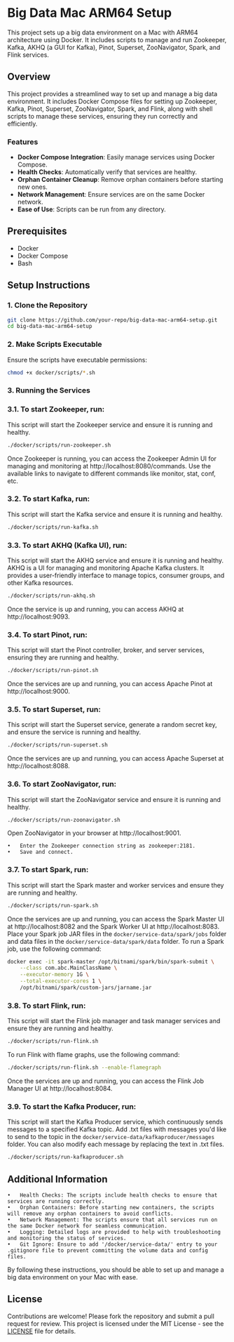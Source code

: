 # Big Data Mac ARM64 Setup

This project sets up a big data environment on a Mac with ARM64 architecture using Docker. It includes scripts to manage and run Zookeeper, Kafka, AKHQ (a GUI for Kafka), Pinot, Superset, ZooNavigator, Spark, and Flink services.

## Overview

This project provides a streamlined way to set up and manage a big data environment. It includes Docker Compose files for setting up Zookeeper, Kafka, Pinot, Superset, ZooNavigator, Spark, and Flink, along with shell scripts to manage these services, ensuring they run correctly and efficiently.

### Features

- **Docker Compose Integration**: Easily manage services using Docker Compose.
- **Health Checks**: Automatically verify that services are healthy.
- **Orphan Container Cleanup**: Remove orphan containers before starting new ones.
- **Network Management**: Ensure services are on the same Docker network.
- **Ease of Use**: Scripts can be run from any directory.

## Prerequisites

- Docker
- Docker Compose
- Bash

## Setup Instructions

### 1. Clone the Repository

```sh
git clone https://github.com/your-repo/big-data-mac-arm64-setup.git
cd big-data-mac-arm64-setup
```

###  2. Make Scripts Executable
Ensure the scripts have executable permissions:
```sh
chmod +x docker/scripts/*.sh
```

### 3. Running the Services

### 3.1. To start Zookeeper, run:
This script will start the Zookeeper service and ensure it is running and healthy.
```sh
./docker/scripts/run-zookeeper.sh
```
Once Zookeeper is running, you can access the Zookeeper Admin UI for managing and monitoring at http://localhost:8080/commands. 
Use the available links to navigate to different commands like monitor, stat, conf, etc.

### 3.2. To start Kafka, run:
This script will start the Kafka service and ensure it is running and healthy.
```sh
./docker/scripts/run-kafka.sh
```

### 3.3. To start AKHQ (Kafka UI), run:
This script will start the AKHQ service and ensure it is running and healthy. AKHQ is a UI for managing and monitoring Apache Kafka clusters. It provides a user-friendly interface to manage topics, consumer groups, and other Kafka resources.
```sh
./docker/scripts/run-akhq.sh
```
Once the service is up and running, you can access AKHQ at http://localhost:9093.

### 3.4. To start Pinot, run:
This script will start the Pinot controller, broker, and server services, ensuring they are running and healthy.
```sh
./docker/scripts/run-pinot.sh
```
Once the services are up and running, you can access Apache Pinot at http://localhost:9000.

### 3.5. To start Superset, run:
This script will start the Superset service, generate a random secret key, and ensure the service is running and healthy.
```sh
./docker/scripts/run-superset.sh
```
Once the services are up and running, you can access Apache Superset at http://localhost:8088.

### 3.6. To start ZooNavigator, run:
This script will start the ZooNavigator service and ensure it is running and healthy.
```sh
./docker/scripts/run-zoonavigator.sh
```
Open ZooNavigator in your browser at http://localhost:9001.

    •	Enter the Zookeeper connection string as zookeeper:2181.
    •	Save and connect.

### 3.7. To start Spark, run:
This script will start the Spark master and worker services and ensure they are running and healthy.
```sh
./docker/scripts/run-spark.sh
```
Once the services are up and running, you can access the Spark Master UI at http://localhost:8082 and the Spark Worker UI at http://localhost:8083.
Place your Spark job JAR files in the `docker/service-data/spark/jobs` folder and data files in the `docker/service-data/spark/data` folder.
To run a Spark job, use the following command:
```sh
docker exec -it spark-master /opt/bitnami/spark/bin/spark-submit \
    --class com.abc.MainClassName \
    --executor-memory 1G \
    --total-executor-cores 1 \
    /opt/bitnami/spark/custom-jars/jarname.jar
```


### 3.8. To start Flink, run:
This script will start the Flink job manager and task manager services and ensure they are running and healthy.
```sh
./docker/scripts/run-flink.sh
```
To run Flink with flame graphs, use the following command:
```sh
./docker/scripts/run-flink.sh --enable-flamegraph
```
Once the services are up and running, you can access the Flink Job Manager UI at http://localhost:8084.

### 3.9. To start the Kafka Producer, run:
This script will start the Kafka Producer service, which continuously sends messages to a specified Kafka topic.
Add .txt files with messages you'd like to send to the topic in the `docker/service-data/kafkaproducer/messages` folder. You can also modify each message by replacing the text in .txt files.
```sh
./docker/scripts/run-kafkaproducer.sh
```

## Additional Information

	•	Health Checks: The scripts include health checks to ensure that services are running correctly.
	•	Orphan Containers: Before starting new containers, the scripts will remove any orphan containers to avoid conflicts.
	•	Network Management: The scripts ensure that all services run on the same Docker network for seamless communication.
	•	Logging: Detailed logs are provided to help with troubleshooting and monitoring the status of services.
	•	Git Ignore: Ensure to add '/docker/service-data/' entry to your .gitignore file to prevent committing the volume data and config files.

By following these instructions, you should be able to set up and manage a big data environment on your Mac with ease.

## License

Contributions are welcome! Please fork the repository and submit a pull request for review.
This project is licensed under the MIT License - see the [LICENSE](LICENSE.txt) file for details.